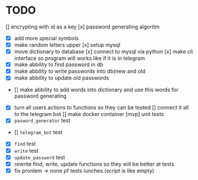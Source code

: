 # TODO
[] encrypting with id as a key
[x] password generating algoritm
- [x] add more special symbols
- [x] make random letters upper
[x] setup mysql
- [x] move dictionary to database
[x] connect to mysql via python
[x] make cli interface so program will works like if it is in telegram
- [x] make abbility to find password in db
- [x] make abbility to write passwords into db(new and old
- [x] make abbility to update old passwords
- [] make abbility to add words into dictionary and use this words for password generating
- [x] turn all users actions to functions so they can be tested
[] connect it all to the telegram bot
[] make docker container
[mvp] unit tests
- [x] `pasword_generator` test
- [] `telegram_bot` test
- [x] `find` test
- [x] `write` test
- [x] `update_password` test
- [x] rewrite find, write, update functions so they will be better at tests
- [x] fix pronlem -> none pf tests lunches.(script is like empty)
